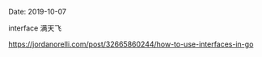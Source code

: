 Date: 2019-10-07

interface 满天飞


https://jordanorelli.com/post/32665860244/how-to-use-interfaces-in-go